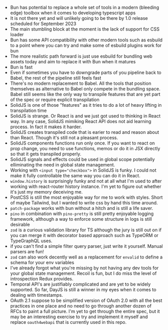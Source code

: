 - Bun has potential to replace a whole set of tools in a modern (bleeding edge) toolbox when it comes to developing typescript apps
- It is not there yet and will unlikely going to be there by 1.0 release scheduled for September 2023
- The main stumbling block at the moment is the lack of support for CSS loader
- Bun has some API compatibility with other modern tools such as esbuild to a point where you can try and make some of esbuild plugins work for bun
- The more realistic path forward is just use esbuild for bundling web assets today and aim to replace it with Bun when it matures
- Bun is fast
- Even if sometimes you have to downgrade parts of you pipeline back to Babel, the rest of the pipeline still feels fast
- There's no modern replacement to Babel. All the tools that position themselves as alternative to Babel only compete in the bundling space. Babel still seems like the only way to transpile features that are yet part of the spec or require explicit transpilation
- SolidJS is one of those "features" as it tries to do a lot of heavy lifting in transpilation time
- SolidJS is strange. Or React is and we just got used to thinking in React way. In any case, SolidJS mimiking React API does not aid learning process. In fact it makes it harder.
- SolidJS creates transpiled code that is earier to read and reason about than React. Though it's still not a pleasant process.
- SolidJS components functions run only once. If you want to react on prop change, you need to use functions, memos or do it in JSX directly so that it gets transpiled properly.
- SolidJS signals and effects could be used in global scope potentially elliminating the need in global state management.
- Working with `<input type="checkbox">` in SolidJS is funky. I could not make it fully controllable the same way you can do it in React.
- `window.history` is surprisingly funky and not at all what I'm used to after working with react-router history instance. I'm yet to figure out whether it's just my memory deceiving me.
- PostCSS is still the most enjoyable way for me to work with styles. Short of maybe Tailwind, but I wanted to write css by hand this time around.
- `patch-package` works with bun without a hitch and is still a life saver.
- `pino` in combination with `pino-pretty` is still pretty enjoyable logging framework, although a way to enforce some structure in logs is still desirable
- `zod` is a curious validation library for TS although the jury is still out on if you can merge it with decorator based approach such as TypeORM or TypeGraphQL uses.
- if you can't find a simple filter query parser, just write it yourself. Manual parsers are fun!
- `zod` can also work decently well as a replacement for `envalid` to define a schema for your env variables
- I've already forgot what you're missing by not having any dev tools for your global state management. Recoil is fun, but I do miss the level of introspection Redux provides.
- Temporal API's are justifiably complicated and are yet to be widely supported. So far, DayJS is still a winner in my eyes when it comes to dealing with timestamps.
- OAuth 2.1 suppose to be simplified version of OAuth 2.0 with all the best practices in one place and no need to go through another dozen of RFCs to paint a full picture. I'm yet to get through the entire spec, but it may be an interesting exercise to try and implement it myself and replace `oauth4webapi` that is currently used in this repo. 